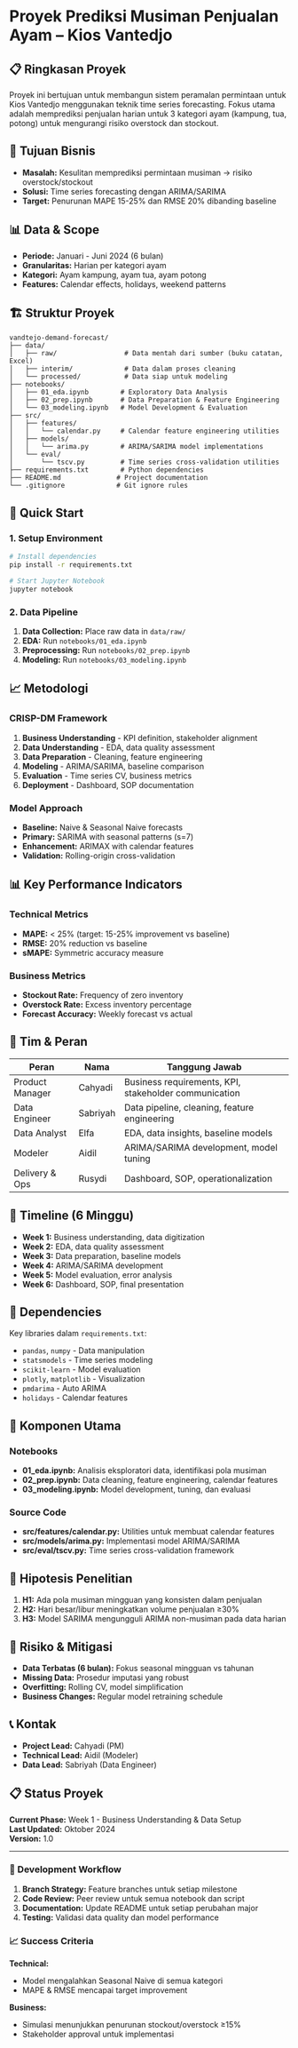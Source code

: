 # Proyek Prediksi Musiman Penjualan Ayam – Kios Vantedjo

## 📋 Ringkasan Proyek

Proyek ini bertujuan untuk membangun sistem peramalan permintaan untuk Kios Vantedjo menggunakan teknik time series forecasting. Fokus utama adalah memprediksi penjualan harian untuk 3 kategori ayam (kampung, tua, potong) untuk mengurangi risiko overstock dan stockout.

## 🎯 Tujuan Bisnis

- **Masalah:** Kesulitan memprediksi permintaan musiman → risiko overstock/stockout
- **Solusi:** Time series forecasting dengan ARIMA/SARIMA
- **Target:** Penurunan MAPE 15-25% dan RMSE 20% dibanding baseline

## 📊 Data & Scope

- **Periode:** Januari - Juni 2024 (6 bulan)
- **Granularitas:** Harian per kategori ayam
- **Kategori:** Ayam kampung, ayam tua, ayam potong
- **Features:** Calendar effects, holidays, weekend patterns

## 🏗️ Struktur Proyek

```
vandtejo-demand-forecast/
├── data/
│   ├── raw/                 # Data mentah dari sumber (buku catatan, Excel)
│   ├── interim/             # Data dalam proses cleaning
│   └── processed/           # Data siap untuk modeling
├── notebooks/
│   ├── 01_eda.ipynb        # Exploratory Data Analysis
│   ├── 02_prep.ipynb       # Data Preparation & Feature Engineering
│   └── 03_modeling.ipynb   # Model Development & Evaluation
├── src/
│   ├── features/
│   │   └── calendar.py     # Calendar feature engineering utilities
│   ├── models/
│   │   └── arima.py        # ARIMA/SARIMA model implementations
│   └── eval/
│       └── tscv.py         # Time series cross-validation utilities
├── requirements.txt        # Python dependencies
├── README.md              # Project documentation
└── .gitignore             # Git ignore rules
```

## 🚀 Quick Start

### 1. Setup Environment

```bash
# Install dependencies
pip install -r requirements.txt

# Start Jupyter Notebook
jupyter notebook
```

### 2. Data Pipeline

1. **Data Collection:** Place raw data in `data/raw/`
2. **EDA:** Run `notebooks/01_eda.ipynb`
3. **Preprocessing:** Run `notebooks/02_prep.ipynb`
4. **Modeling:** Run `notebooks/03_modeling.ipynb`

## 📈 Metodologi

### CRISP-DM Framework

1. **Business Understanding** - KPI definition, stakeholder alignment
2. **Data Understanding** - EDA, data quality assessment
3. **Data Preparation** - Cleaning, feature engineering
4. **Modeling** - ARIMA/SARIMA, baseline comparison
5. **Evaluation** - Time series CV, business metrics
6. **Deployment** - Dashboard, SOP documentation

### Model Approach

- **Baseline:** Naive & Seasonal Naive forecasts
- **Primary:** SARIMA with seasonal patterns (s=7)
- **Enhancement:** ARIMAX with calendar features
- **Validation:** Rolling-origin cross-validation

## 📊 Key Performance Indicators

### Technical Metrics
- **MAPE:** < 25% (target: 15-25% improvement vs baseline)
- **RMSE:** 20% reduction vs baseline
- **sMAPE:** Symmetric accuracy measure

### Business Metrics
- **Stockout Rate:** Frequency of zero inventory
- **Overstock Rate:** Excess inventory percentage
- **Forecast Accuracy:** Weekly forecast vs actual

## 👥 Tim & Peran

| Peran | Nama | Tanggung Jawab |
|-------|------|----------------|
| Product Manager | Cahyadi | Business requirements, KPI, stakeholder communication |
| Data Engineer | Sabriyah | Data pipeline, cleaning, feature engineering |
| Data Analyst | Elfa | EDA, data insights, baseline models |
| Modeler | Aidil | ARIMA/SARIMA development, model tuning |
| Delivery & Ops | Rusydi | Dashboard, SOP, operationalization |

## 📅 Timeline (6 Minggu)

- **Week 1:** Business understanding, data digitization
- **Week 2:** EDA, data quality assessment
- **Week 3:** Data preparation, baseline models
- **Week 4:** ARIMA/SARIMA development
- **Week 5:** Model evaluation, error analysis
- **Week 6:** Dashboard, SOP, final presentation

## 🔧 Dependencies

Key libraries dalam `requirements.txt`:
- `pandas`, `numpy` - Data manipulation
- `statsmodels` - Time series modeling
- `scikit-learn` - Model evaluation
- `plotly`, `matplotlib` - Visualization
- `pmdarima` - Auto ARIMA
- `holidays` - Calendar features

## 📝 Komponen Utama

### Notebooks
- **01_eda.ipynb:** Analisis eksploratori data, identifikasi pola musiman
- **02_prep.ipynb:** Data cleaning, feature engineering, calendar features
- **03_modeling.ipynb:** Model development, tuning, dan evaluasi

### Source Code
- **src/features/calendar.py:** Utilities untuk membuat calendar features
- **src/models/arima.py:** Implementasi model ARIMA/SARIMA
- **src/eval/tscv.py:** Time series cross-validation framework

## 🎯 Hipotesis Penelitian

1. **H1:** Ada pola musiman mingguan yang konsisten dalam penjualan
2. **H2:** Hari besar/libur meningkatkan volume penjualan ≥30%
3. **H3:** Model SARIMA mengungguli ARIMA non-musiman pada data harian

## 🚨 Risiko & Mitigasi

- **Data Terbatas (6 bulan):** Fokus seasonal mingguan vs tahunan
- **Missing Data:** Prosedur imputasi yang robust
- **Overfitting:** Rolling CV, model simplification
- **Business Changes:** Regular model retraining schedule

## 📞 Kontak

- **Project Lead:** Cahyadi (PM)
- **Technical Lead:** Aidil (Modeler)
- **Data Lead:** Sabriyah (Data Engineer)

## 📋 Status Proyek

**Current Phase:** Week 1 - Business Understanding & Data Setup  
**Last Updated:** Oktober 2024  
**Version:** 1.0

---

### 🔄 Development Workflow

1. **Branch Strategy:** Feature branches untuk setiap milestone
2. **Code Review:** Peer review untuk semua notebook dan script
3. **Documentation:** Update README untuk setiap perubahan major
4. **Testing:** Validasi data quality dan model performance

### 📈 Success Criteria

**Technical:**
- Model mengalahkan Seasonal Naive di semua kategori
- MAPE & RMSE mencapai target improvement

**Business:**
- Simulasi menunjukkan penurunan stockout/overstock ≥15%
- Stakeholder approval untuk implementasi
